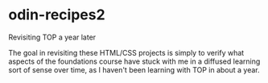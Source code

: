 # odin-recipes2
Revisiting TOP a year later

The goal in revisiting these HTML/CSS projects is simply to verify what aspects of the foundations course have stuck with me in a diffused learning sort of sense over time, as I haven't been learning with TOP in about a year.